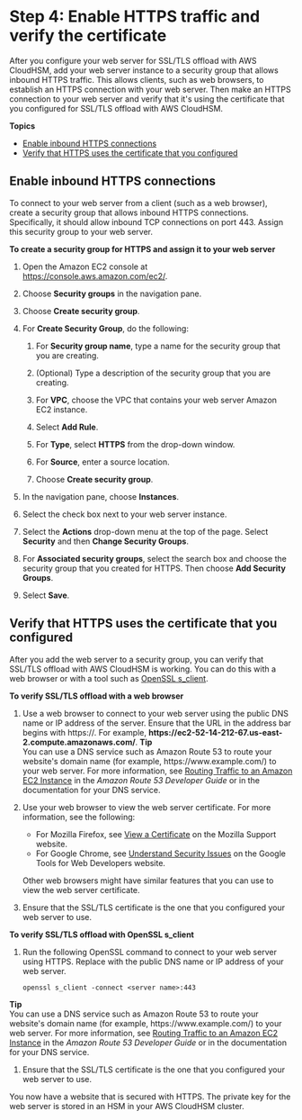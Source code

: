 # Step 4: Enable HTTPS traffic and verify the certificate<a name="third-offload-linux-jsse-verify"></a>

After you configure your web server for SSL/TLS offload with AWS CloudHSM, add your web server instance to a security group that allows inbound HTTPS traffic\. This allows clients, such as web browsers, to establish an HTTPS connection with your web server\. Then make an HTTPS connection to your web server and verify that it's using the certificate that you configured for SSL/TLS offload with AWS CloudHSM\.

**Topics**
+ [Enable inbound HTTPS connections](#jsse-linux-add-security-group)
+ [Verify that HTTPS uses the certificate that you configured](#jsse-linux-verify-https-connection)

## Enable inbound HTTPS connections<a name="jsse-linux-add-security-group"></a>

To connect to your web server from a client \(such as a web browser\), create a security group that allows inbound HTTPS connections\. Specifically, it should allow inbound TCP connections on port 443\. Assign this security group to your web server\. 

**To create a security group for HTTPS and assign it to your web server**

1. Open the Amazon EC2 console at [https://console\.aws\.amazon\.com/ec2/](https://console.aws.amazon.com/ec2/)\.

1. Choose **Security groups** in the navigation pane\.

1. Choose **Create security group**\.

1. For **Create Security Group**, do the following:

   1. For **Security group name**, type a name for the security group that you are creating\.

   1. \(Optional\) Type a description of the security group that you are creating\.

   1. For **VPC**, choose the VPC that contains your web server Amazon EC2 instance\.

   1. Select **Add Rule**\.

   1. For **Type**, select **HTTPS** from the drop\-down window\.

   1. For **Source**, enter a source location\.

   1. Choose **Create security group**\.

1. In the navigation pane, choose **Instances**\.

1. Select the check box next to your web server instance\.

1. Select the **Actions** drop\-down menu at the top of the page\. Select **Security** and then **Change Security Groups**\.

1. For **Associated security groups**, select the search box and choose the security group that you created for HTTPS\. Then choose **Add Security Groups**\.

1. Select **Save**\. 

## Verify that HTTPS uses the certificate that you configured<a name="jsse-linux-verify-https-connection"></a>

After you add the web server to a security group, you can verify that SSL/TLS offload with AWS CloudHSM is working\. You can do this with a web browser or with a tool such as [OpenSSL s\_client](https://www.openssl.org/docs/manmaster/man1/s_client.html)\.

**To verify SSL/TLS offload with a web browser**

1. Use a web browser to connect to your web server using the public DNS name or IP address of the server\. Ensure that the URL in the address bar begins with https://\. For example, **https://ec2\-52\-14\-212\-67\.us\-east\-2\.compute\.amazonaws\.com/**\.
**Tip**  
You can use a DNS service such as Amazon Route 53 to route your website's domain name \(for example, https://www\.example\.com/\) to your web server\. For more information, see [Routing Traffic to an Amazon EC2 Instance](https://docs.aws.amazon.com/Route53/latest/DeveloperGuide/routing-to-ec2-instance.html) in the *Amazon Route 53 Developer Guide* or in the documentation for your DNS service\.

1. Use your web browser to view the web server certificate\. For more information, see the following:
   + For Mozilla Firefox, see [View a Certificate](https://support.mozilla.org/en-US/kb/secure-website-certificate#w_view-a-certificate) on the Mozilla Support website\.
   + For Google Chrome, see [Understand Security Issues](https://developers.google.com/web/tools/chrome-devtools/security) on the Google Tools for Web Developers website\.

   Other web browsers might have similar features that you can use to view the web server certificate\.

1. Ensure that the SSL/TLS certificate is the one that you configured your web server to use\.

**To verify SSL/TLS offload with OpenSSL s\_client**

1. Run the following OpenSSL command to connect to your web server using HTTPS\. Replace *<server name>* with the public DNS name or IP address of your web server\. 

   ```
   openssl s_client -connect <server name>:443
   ```
**Tip**  
You can use a DNS service such as Amazon Route 53 to route your website's domain name \(for example, https://www\.example\.com/\) to your web server\. For more information, see [Routing Traffic to an Amazon EC2 Instance](https://docs.aws.amazon.com/Route53/latest/DeveloperGuide/routing-to-ec2-instance.html) in the *Amazon Route 53 Developer Guide* or in the documentation for your DNS service\.

1. Ensure that the SSL/TLS certificate is the one that you configured your web server to use\.

You now have a website that is secured with HTTPS\. The private key for the web server is stored in an HSM in your AWS CloudHSM cluster\. 